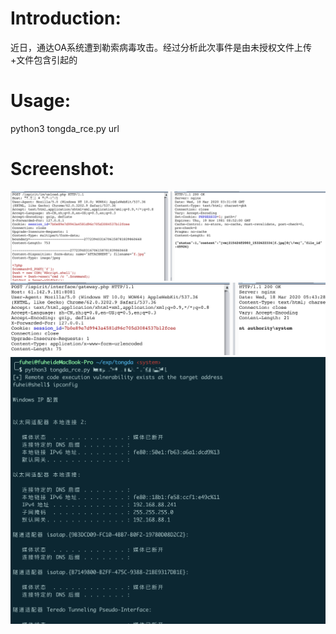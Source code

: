 # Introduction:

近日，通达OA系统遭到勒索病毒攻击。经过分析此次事件是由未授权文件上传+文件包含引起的

# Usage:

python3 tongda_rce.py url

# Screenshot:

![](./2.png)
![](./3.png)
![](./1.jpg)